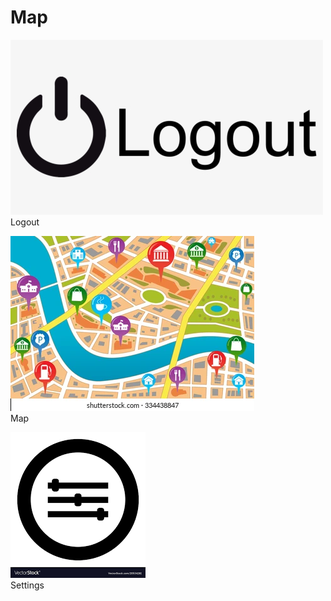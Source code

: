 # Map

[![Logout](../imgs/logout.png "Logout")](../index.md)  
Logout

![Map](../imgs/map.png "Map")  
Map

[![Settings](../imgs/settings.png "Settings")](settings.md)  
Settings